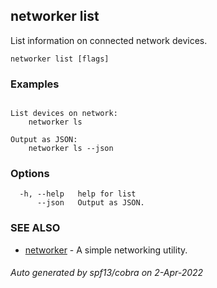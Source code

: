 ## networker list

List information on connected network devices.

```
networker list [flags]
```

### Examples

```

List devices on network:
	networker ls

Output as JSON:
	networker ls --json

```

### Options

```
  -h, --help   help for list
      --json   Output as JSON.
```

### SEE ALSO

* [networker](networker.md)	 - A simple networking utility.

###### Auto generated by spf13/cobra on 2-Apr-2022
